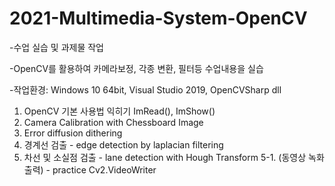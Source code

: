 # 2021-Multimedia-System-OpenCV

-수업 실습 및 과제물 작업

-OpenCV를 활용하여 카메라보정, 각종 변환, 필터등 수업내용을 실습

-작업환경: Windows 10 64bit, Visual Studio 2019, OpenCVSharp dll

1. OpenCV 기본 사용법 익히기 ImRead(), ImShow()
2. Camera Calibration with Chessboard Image
3. Error diffusion dithering
4. 경계선 검출 - edge detection by laplacian filtering
5. 차선 및 소실점 검출 - lane detection with Hough Transform
5-1. (동영상 녹화출력) - practice Cv2.VideoWriter
